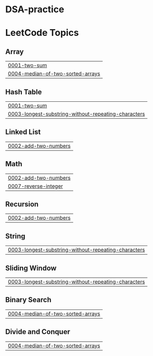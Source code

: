 # DSA-practice
<!---LeetCode Topics Start-->
# LeetCode Topics
## Array
|  |
| ------- |
| [0001-two-sum](https://github.com/SamikshaHarjal/DSA-practice/tree/master/0001-two-sum) |
| [0004-median-of-two-sorted-arrays](https://github.com/SamikshaHarjal/DSA-practice/tree/master/0004-median-of-two-sorted-arrays) |
## Hash Table
|  |
| ------- |
| [0001-two-sum](https://github.com/SamikshaHarjal/DSA-practice/tree/master/0001-two-sum) |
| [0003-longest-substring-without-repeating-characters](https://github.com/SamikshaHarjal/DSA-practice/tree/master/0003-longest-substring-without-repeating-characters) |
## Linked List
|  |
| ------- |
| [0002-add-two-numbers](https://github.com/SamikshaHarjal/DSA-practice/tree/master/0002-add-two-numbers) |
## Math
|  |
| ------- |
| [0002-add-two-numbers](https://github.com/SamikshaHarjal/DSA-practice/tree/master/0002-add-two-numbers) |
| [0007-reverse-integer](https://github.com/SamikshaHarjal/DSA-practice/tree/master/0007-reverse-integer) |
## Recursion
|  |
| ------- |
| [0002-add-two-numbers](https://github.com/SamikshaHarjal/DSA-practice/tree/master/0002-add-two-numbers) |
## String
|  |
| ------- |
| [0003-longest-substring-without-repeating-characters](https://github.com/SamikshaHarjal/DSA-practice/tree/master/0003-longest-substring-without-repeating-characters) |
## Sliding Window
|  |
| ------- |
| [0003-longest-substring-without-repeating-characters](https://github.com/SamikshaHarjal/DSA-practice/tree/master/0003-longest-substring-without-repeating-characters) |
## Binary Search
|  |
| ------- |
| [0004-median-of-two-sorted-arrays](https://github.com/SamikshaHarjal/DSA-practice/tree/master/0004-median-of-two-sorted-arrays) |
## Divide and Conquer
|  |
| ------- |
| [0004-median-of-two-sorted-arrays](https://github.com/SamikshaHarjal/DSA-practice/tree/master/0004-median-of-two-sorted-arrays) |
<!---LeetCode Topics End-->